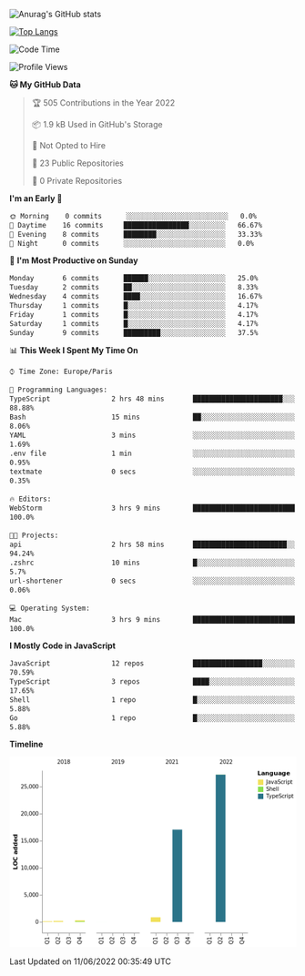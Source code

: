 ![Anurag's GitHub stats](https://github-readme-stats.vercel.app/api?username=sufiane&theme=dark&show_icons=true&count_private=true)


[![Top Langs](https://github-readme-stats.vercel.app/api/top-langs/?username=sufiane&layout=compact)](https://github.com/anuraghazra/github-readme-stats)

<!--START_SECTION:waka-->
![Code Time](http://img.shields.io/badge/Code%20Time-0%20secs-blue)

![Profile Views](http://img.shields.io/badge/Profile%20Views-0-blue)

**🐱 My GitHub Data** 

> 🏆 505 Contributions in the Year 2022
 > 
> 📦 1.9 kB Used in GitHub's Storage 
 > 
> 🚫 Not Opted to Hire
 > 
> 📜 23 Public Repositories 
 > 
> 🔑 0 Private Repositories  
 > 
**I'm an Early 🐤** 

```text
🌞 Morning    0 commits      ░░░░░░░░░░░░░░░░░░░░░░░░░   0.0% 
🌆 Daytime    16 commits     ████████████████░░░░░░░░░   66.67% 
🌃 Evening    8 commits      ████████░░░░░░░░░░░░░░░░░   33.33% 
🌙 Night      0 commits      ░░░░░░░░░░░░░░░░░░░░░░░░░   0.0%

```
📅 **I'm Most Productive on Sunday** 

```text
Monday       6 commits      ██████░░░░░░░░░░░░░░░░░░░   25.0% 
Tuesday      2 commits      ██░░░░░░░░░░░░░░░░░░░░░░░   8.33% 
Wednesday    4 commits      ████░░░░░░░░░░░░░░░░░░░░░   16.67% 
Thursday     1 commits      █░░░░░░░░░░░░░░░░░░░░░░░░   4.17% 
Friday       1 commits      █░░░░░░░░░░░░░░░░░░░░░░░░   4.17% 
Saturday     1 commits      █░░░░░░░░░░░░░░░░░░░░░░░░   4.17% 
Sunday       9 commits      █████████░░░░░░░░░░░░░░░░   37.5%

```


📊 **This Week I Spent My Time On** 

```text
⌚︎ Time Zone: Europe/Paris

💬 Programming Languages: 
TypeScript               2 hrs 48 mins       ██████████████████████░░░   88.88% 
Bash                     15 mins             ██░░░░░░░░░░░░░░░░░░░░░░░   8.06% 
YAML                     3 mins              ░░░░░░░░░░░░░░░░░░░░░░░░░   1.69% 
.env file                1 min               ░░░░░░░░░░░░░░░░░░░░░░░░░   0.95% 
textmate                 0 secs              ░░░░░░░░░░░░░░░░░░░░░░░░░   0.35%

🔥 Editors: 
WebStorm                 3 hrs 9 mins        █████████████████████████   100.0%

🐱‍💻 Projects: 
api                      2 hrs 58 mins       ███████████████████████░░   94.24% 
.zshrc                   10 mins             █░░░░░░░░░░░░░░░░░░░░░░░░   5.7% 
url-shortener            0 secs              ░░░░░░░░░░░░░░░░░░░░░░░░░   0.06%

💻 Operating System: 
Mac                      3 hrs 9 mins        █████████████████████████   100.0%

```

**I Mostly Code in JavaScript** 

```text
JavaScript               12 repos            █████████████████░░░░░░░░   70.59% 
TypeScript               3 repos             ████░░░░░░░░░░░░░░░░░░░░░   17.65% 
Shell                    1 repo              █░░░░░░░░░░░░░░░░░░░░░░░░   5.88% 
Go                       1 repo              █░░░░░░░░░░░░░░░░░░░░░░░░   5.88%

```


**Timeline**

![Chart not found](https://raw.githubusercontent.com/Sufiane/Sufiane/main/charts/bar_graph.png) 


 Last Updated on 11/06/2022 00:35:49 UTC
<!--END_SECTION:waka-->


<!--
**Sufiane/sufiane** is a ✨ _special_ ✨ repository because its `README.md` (this file) appears on your GitHub profile.

Here are some ideas to get you started:

- 🔭 I’m currently working on ...
- 🌱 I’m currently learning ...
- 👯 I’m looking to collaborate on ...
- 🤔 I’m looking for help with ...
- 💬 Ask me about ...
- 📫 How to reach me: ...
- 😄 Pronouns: ...
- ⚡ Fun fact: ...
-->

